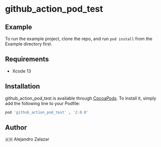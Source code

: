 # github_action_pod_test

## Example

To run the example project, clone the repo, and run `pod install` from the Example directory first.

## Requirements
- Xcode 13 

## Installation

github_action_pod_test is available through [CocoaPods](https://cocoapods.org). To install
it, simply add the following line to your Podfile:

```ruby
pod 'github_action_pod_test' , '2.0.0'
```

## Author

🇦🇷 Alejandro Zalazar
